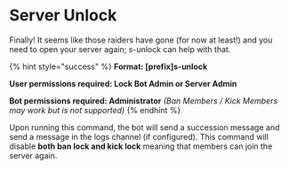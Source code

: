 # Server Unlock

Finally! It seems like those raiders have gone \(for now at least!\) and you need to open your server again; s-unlock can help with that.

{% hint style="success" %}
**Format: \[prefix\]s-unlock**

**User permissions required: Lock Bot Admin or Server Admin**

**Bot permissions required: Administrator** _\(Ban Members / Kick Members may work but is not supported\)_
{% endhint %}

Upon running this command, the bot will send a succession message and send a message in the logs channel \(if configured\). This command will disable **both ban lock and kick lock** meaning that members can join the server again.

